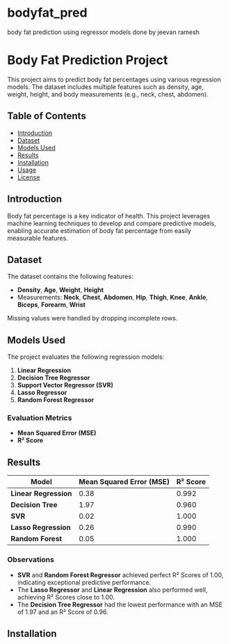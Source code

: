 # bodyfat_pred
body fat prediction using regressor models done by jeevan ramesh
# Body Fat Prediction Project

This project aims to predict body fat percentages using various regression models. The dataset includes multiple features such as density, age, weight, height, and body measurements (e.g., neck, chest, abdomen).

## Table of Contents
- [Introduction](#introduction)
- [Dataset](#dataset)
- [Models Used](#models-used)
- [Results](#results)
- [Installation](#installation)
- [Usage](#usage)
- [License](#license)

## Introduction
Body fat percentage is a key indicator of health. This project leverages machine learning techniques to develop and compare predictive models, enabling accurate estimation of body fat percentage from easily measurable features.

## Dataset
The dataset contains the following features:
- **Density**, **Age**, **Weight**, **Height**
- Measurements: **Neck**, **Chest**, **Abdomen**, **Hip**, **Thigh**, **Knee**, **Ankle**, **Biceps**, **Forearm**, **Wrist**

Missing values were handled by dropping incomplete rows.

## Models Used
The project evaluates the following regression models:
1. **Linear Regression**
2. **Decision Tree Regressor**
3. **Support Vector Regressor (SVR)**
4. **Lasso Regressor**
5. **Random Forest Regressor**

### Evaluation Metrics
- **Mean Squared Error (MSE)**
- **R² Score**

## Results
| Model                  | Mean Squared Error (MSE) | R² Score |
|------------------------|--------------------------|----------|
| **Linear Regression**  | 0.38                    | 0.992    |
| **Decision Tree**      | 1.97                    | 0.960    |
| **SVR**                | 0.02                    | 1.000    |
| **Lasso Regression**   | 0.26                    | 0.990    |
| **Random Forest**      | 0.05                    | 1.000    |

### Observations
- **SVR** and **Random Forest Regressor** achieved perfect R² Scores of 1.00, indicating exceptional predictive performance.
- The **Lasso Regressor** and **Linear Regression** also performed well, achieving R² Scores close to 1.00.
- The **Decision Tree Regressor** had the lowest performance with an MSE of 1.97 and an R² Score of 0.96.

## Installation
